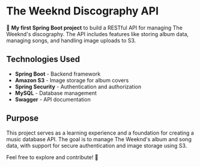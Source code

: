 # The Weeknd Discography API

🎉 **My first Spring Boot project** to build a RESTful API for managing The Weeknd's discography. The API includes features like storing album data, managing songs, and handling image uploads to S3.

## Technologies Used

- **Spring Boot** - Backend framework
- **Amazon S3** - Image storage for album covers
- **Spring Security** - Authentication and authorization
- **MySQL** - Database management
- **Swagger** - API documentation

## Purpose

This project serves as a learning experience and a foundation for creating a music database API. The goal is to manage The Weeknd's album and song data, with support for secure authentication and image storage using S3.

Feel free to explore and contribute! 🚀
